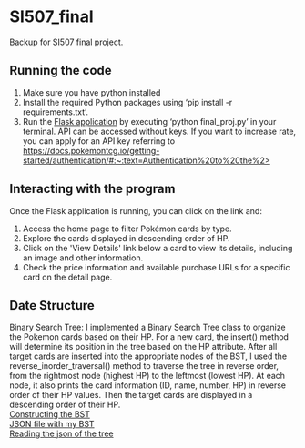 # SI507_final
Backup for SI507 final project.
## Running the code
1. Make sure you have python installed
2. Install the required Python packages using ‘pip install -r requirements.txt’.
3. Run the [Flask application](final_proj.py) by executing ‘python final_proj.py’ in your terminal.
API can be accessed without keys. If you want to increase rate, you can apply for an API key referring to https://docs.pokemontcg.io/getting-started/authentication/#:~:text=Authentication%20to%20the%2>
## Interacting with the program
Once the Flask application is running, you can click on the link and:
1. Access the home page to filter Pokémon cards by type.
2. Explore the cards displayed in descending order of HP.
3. Click on the 'View Details' link below a card to view its details, including an image and other information.
4. Check the price information and available purchase URLs for a specific card on the detail page.

## Date Structure
Binary Search Tree: I implemented a Binary Search Tree class to organize the Pokemon cards based on their HP. For a new card, the insert() method will determine its position in the tree based on the HP attribute. After all target cards are inserted into the appropriate nodes of the BST, I used the reverse_inorder_traversal() method to traverse the tree in reverse order, from the rightmost node (highest HP) to the leftmost (lowest HP). At each node, it also prints the card information (ID, name, number, HP) in reverse order of their HP values. Then the target cards are displayed in a descending order of their HP.<br>
[Constructing the BST](data_structure.py)<br>
[JSON file with my BST](pokemon_card_tree.json)<br>
[Reading the json of the tree](read_tree.py)

